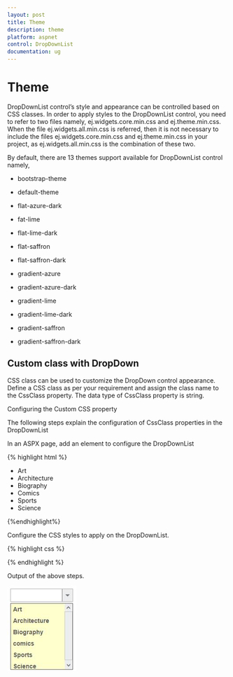 ```yaml
---
layout: post
title: Theme
description: theme
platform: aspnet
control: DropDownList
documentation: ug
---
```


# Theme

DropDownList control’s style and appearance can be controlled based on CSS classes. In order to apply styles to the DropDownList control, you need to refer to two files namely, ej.widgets.core.min.css and ej.theme.min.css. When the file ej.widgets.all.min.css is referred, then it is not necessary to include the files ej.widgets.core.min.css and ej.theme.min.css in your project, as ej.widgets.all.min.css is the combination of these two.

By default, there are 13 themes support available for DropDownList control namely,

* bootstrap-theme

* default-theme

* flat-azure-dark

* fat-lime

* flat-lime-dark

* flat-saffron

* flat-saffron-dark

* gradient-azure

* gradient-azure-dark

* gradient-lime

* gradient-lime-dark

* gradient-saffron

* gradient-saffron-dark

## Custom class with DropDown

CSS class can be used to customize the DropDown control appearance. Define a CSS class as per your requirement and assign the class name to the CssClass property. The data type of CssClass property is string.

Configuring the Custom CSS property

The following steps explain the configuration of CssClass properties in the DropDownList

In an ASPX page, add an element to configure the DropDownList

{% highlight html %}

<div class="control">
    <ej:DropDownList ID="dropdownlist" TargetID="list" Width="200px" CssClass="customclass"
        runat="server">
    </ej:DropDownList>
    <div id="list">
        <ul>
            <li>Art</li>
            <li>Architecture</li>
            <li>Biography</li>
            <li>Comics</li>
            <li>Sports</li>
            <li>Science</li>
        </ul>
    </div>
</div>

 {%endhighlight%}

 
Configure the CSS styles to apply on the DropDownList.


{% highlight css %}

  <style type="text/css">

        .customclass {

            background-color: #FFFFCC;

            font-weight: bold;

            font-family: sans-serif;

        }

    </style>
	
 {% endhighlight %}
 
 Output of the above steps.
 
 ![](Theme_images/Theme_img1.png)